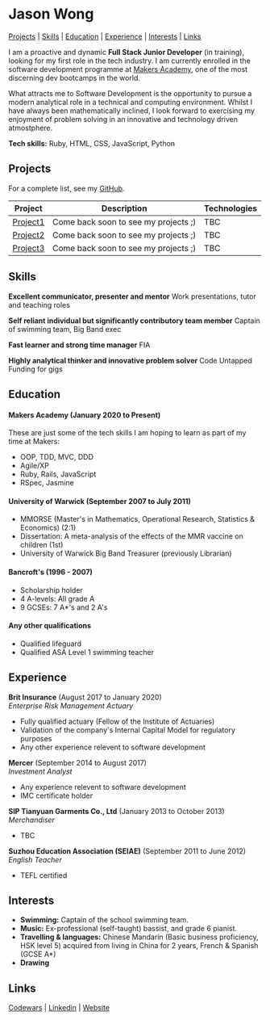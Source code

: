 # Jason Wong #

[Projects](#projects) | [Skills](#skills) | [Education](#education) | [Experience](#experience) | [Interests](#interests) | [Links](#links)

I am a proactive and dynamic **Full Stack Junior Developer** (in training), looking for my first role in the tech industry. I am currently enrolled in the software development programme at [Makers Academy](https://makers.tech/), one of the most discerning dev bootcamps in the world.

What attracts me to Software Development is the opportunity to pursue a modern analytical role in a technical and computing environment. Whilst I have always been mathematically inclined, I look forward to exercising my enjoyment of problem solving in an innovative and technology driven atmostphere.

**Tech skills:** Ruby, HTML, CSS, JavaScript, Python

## Projects ##

For a complete list, see my [GitHub](https://github.com/jasylwong?tab=repositories).

| Project   | Description | Technologies |
|---        |---         |---           |
| [Project1](#link) | Come back soon to see my projects ;) | TBC |
| [Project2](#link) | Come back soon to see my projects ;) | TBC |
| [Project3](#link) | Come back soon to see my projects ;) | TBC |


## Skills ##

**Excellent communicator, presenter and mentor**
Work presentations, tutor and teaching roles

**Self reliant individual but significantly contributory team member**
Captain of swimming team, Big Band exec

**Fast learner and strong time manager**
FIA

**Highly analytical thinker and innovative problem solver**
Code Untapped
Funding for gigs

## Education ##

#### Makers Academy (January 2020 to Present)

These are just some of the tech skills I am hoping to learn as part of my time at Makers:
- OOP, TDD, MVC, DDD
- Agile/XP
- Ruby, Rails, JavaScript
- RSpec, Jasmine

#### University of Warwick (September 2007 to July 2011)

- MMORSE (Master's in Mathematics, Operational Research, Statistics & Economics) (2:1)
- Dissertation: A meta-analysis of the effects of the MMR vaccine on children (1st)
- University of Warwick Big Band Treasurer (previously Librarian)

#### Bancroft's (1996 - 2007)

- Scholarship holder
- 4 A-levels: All grade A
- 9 GCSEs: 7 A*'s and 2 A's

#### Any other qualifications

- Qualified lifeguard
- Qualified ASA Level 1 swimming teacher

## Experience ##

**Brit Insurance** (August 2017 to January 2020)    
*Enterprise Risk Management Actuary*  
- Fully qualified actuary (Fellow of the Institute of Actuaries)
- Validation of the company's Internal Capital Model for regulatory purposes
- Any other experience relevent to software development

**Mercer** (September 2014 to August 2017)   
*Investment Analyst*  
- Any experience relevent to software development
- IMC certificate holder

**SIP Tianyuan Garments Co., Ltd** (January 2013 to October 2013)   
*Merchandiser*  
- TBC

**Suzhou Education Association (SEIAE)** (September 2011 to June 2012)   
*English Teacher*  
- TEFL certified

## Interests ##

- **Swimming:** Captain of the school swimming team.
- **Music:** Ex-professional (self-taught) bassist, and grade 6 pianist.
- **Travelling & languages:** Chinese Mandarin (Basic business proficiency, HSK level 5) acquired from living in China for 2 years, French & Spanish (GCSE A*)
- **Drawing** 

## Links ##

 [Codewars](https://www.codewars.com/users/jasylwong) | [Linkedin](#linkedin) | [Website](#website)